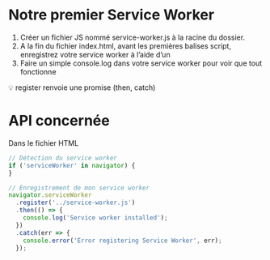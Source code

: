 # Notre premier Service Worker

1. Créer un fichier JS nommé service-worker.js à la racine du dossier.
2. A la fin du fichier index.html, avant les premières balises script, enregistrez votre service worker à l’aide d’un <script></script>
3. Faire un simple console.log dans votre service worker pour voir que tout fonctionne

💡 register renvoie une promise (then, catch)

# API concernée

Dans le fichier HTML

```javascript
// Détection du service worker
if ('serviceWorker' in navigator) {
}

// Enregistrement de mon service worker
navigator.serviceWorker
  .register('../service-worker.js')
  .then(() => {
    console.log('Service worker installed');
  })
  .catch(err => {
    console.error('Error registering Service Worker', err);
  });
```
